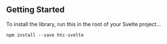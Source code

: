 <script lang=ts>
  
</script>

## Getting Started
To install the library, run this in the root of your Svelte project...

```shell
npm install --save htc-svelte
```

